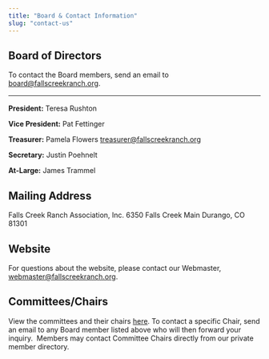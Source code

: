```yaml
---
title: "Board & Contact Information"
slug: "contact-us"
---
```


## Board of Directors

To contact the Board members, send an email to [board@fallscreekranch.org](mailto:board@fallscreekranch.org).

<hr style="margin:1rem 0;"/>

**President:** Teresa Rushton

**Vice President:** Pat Fettinger

**Treasurer:** Pamela Flowers [treasurer@fallscreekranch.org](mailto:treasurer@fallscreekranch.org)

**Secretary:** Justin Poehnelt

**At-Large:** James Trammel

## Mailing Address

Falls Creek Ranch Association, Inc. 6350 Falls Creek Main Durango, CO 81301

## Website

For questions about the website, please contact our Webmaster, [webmaster@fallscreekranch.org](mailto:webmaster@fallscreekranch.org).

## Committees/Chairs

View the committees and their chairs [here](/committees/). To contact a specific Chair, send an email to any Board member listed above who will then forward your inquiry.  Members may contact Committee Chairs directly from our private member directory.
